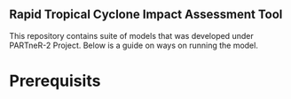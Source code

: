 ## Rapid Tropical Cyclone Impact Assessment Tool
This repository contains suite of models that was developed under PARTneR-2 Project. Below is a guide on ways on running the model.

# Prerequisits
